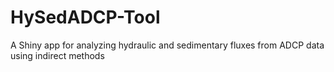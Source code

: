 # HySedADCP-Tool
A Shiny app for analyzing hydraulic and sedimentary fluxes from ADCP data using indirect methods
